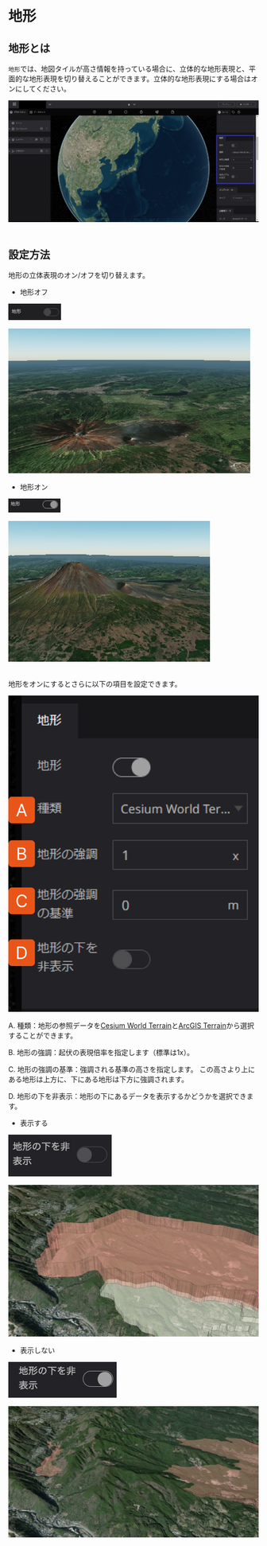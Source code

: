# 地形

## 地形とは[](https://docs.reearth.io/ja/user-manual/scene/set-up-scene-group-properties#%E5%9C%B0%E5%BD%A2%E3%81%AE%E8%A1%A8%E7%A4%BA)

`地形`では、地図タイルが高さ情報を持っている場合に、立体的な地形表現と、平面的な地形表現を切り替えることができます。立体的な地形表現にする場合はオンにしてください。



![Group 75.png](%E5%9C%B0%E5%BD%A2%2020a0e7de8812495fa7a7ec5070448d19/Group_75.png)
<br>
<br>

## 設定方法

地形の立体表現のオン/オフを切り替えます。

- 地形オフ

![Untitled](%E5%9C%B0%E5%BD%A2%2020a0e7de8812495fa7a7ec5070448d19/Untitled.png)

![Untitled](%E5%9C%B0%E5%BD%A2%2020a0e7de8812495fa7a7ec5070448d19/Untitled%201.png)

- 地形オン

![Untitled](%E5%9C%B0%E5%BD%A2%2020a0e7de8812495fa7a7ec5070448d19/Untitled%202.png)

![Untitled](%E5%9C%B0%E5%BD%A2%2020a0e7de8812495fa7a7ec5070448d19/Untitled%203.png)
<br>
<br>

地形をオンにするとさらに以下の項目を設定できます。

![Group 84.png](%E5%9C%B0%E5%BD%A2%2020a0e7de8812495fa7a7ec5070448d19/Group_84.png)

A. 種類：地形の参照データを[Cesium World Terrain](https://cesium.com/platform/cesium-ion/content/cesium-world-terrain/)と[ArcGIS Terrain](https://elevation3d.arcgis.com/arcgis/rest/services/WorldElevation3D/Terrain3D/ImageServer)から選択することができます。

B. 地形の強調：起伏の表現倍率を指定します（標準は1x）。

C. 地形の強調の基準：強調される基準の高さを指定します。
                                    この高さより上にある地形は上方に、下にある地形は下方に強調されます。

D. 地形の下を非表示：地形の下にあるデータを表示するかどうかを選択できます。

- 表示する

![Untitled](%E5%9C%B0%E5%BD%A2%2020a0e7de8812495fa7a7ec5070448d19/Untitled%204.png)

![Untitled](%E5%9C%B0%E5%BD%A2%2020a0e7de8812495fa7a7ec5070448d19/Untitled%205.png)

- 表示しない

![Untitled](%E5%9C%B0%E5%BD%A2%2020a0e7de8812495fa7a7ec5070448d19/Untitled%206.png)

![Untitled](%E5%9C%B0%E5%BD%A2%2020a0e7de8812495fa7a7ec5070448d19/Untitled%207.png)
    
